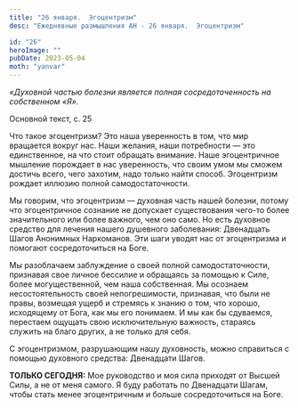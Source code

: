 ```yaml
---
title: "26 января.  Эгоцентризм"
desc: "Ежедневные размышления АН - 26 января.  Эгоцентризм"

id: "26"
heroImage: ""
pubDate: 2023-05-04
moth: "yanvar"
---
```


_«Духовной частью болезни является полная сосредоточенность на собственном
«Я»._

Основной текст, с. 25

Что такое эгоцентризм? Это наша уверенность в том, что мир вращается вокруг
нас. Наши желания, наши потребности — это единственное, на что стоит обращать
внимание. Наше эгоцентричное мышление порождает в нас уверенность, что своим
умом мы сможем достичь всего, чего захотим, надо только найти способ.
Эгоцентризм рождает иллюзию полной самодостаточности.

Мы говорим, что эгоцентризм — духовная часть нашей болезни, потому что
эгоцентричное сознание не допускает существования чего-то более значительного
или более важного, чем оно само. Но есть духовное средство для лечения нашего
душевного заболевания: Двенадцать Шагов Анонимных Наркоманов. Эти шаги уводят
нас от эгоцентризма и помогают сосредоточиться на Боге.

Мы разоблачаем заблуждение о своей полной самодостаточности, признавая свое
личное бессилие и обращаясь за помощью к Силе, более могущественной, чем наша
собственная. Мы осознаем несостоятельность своей непогрешимости, признавая,
что были не правы, возмещая ущерб и стремясь к знанию о том, что хорошо,
исходящему от Бога, как мы его понимаем. И мы как бы сдуваемся, перестаем
ощущать свою исключительную важность, стараясь служить на благо других, а не
только для себя.

С эгоцентризмом, разрушающим нашу духовность, можно справиться с помощью
духовного средства: Двенадцати Шагов.

**ТОЛЬКО СЕГОДНЯ:** Мое руководство и моя сила приходят от Высшей Силы, а не
от меня самого. Я буду работать по Двенадцати Шагам, чтобы стать менее
эгоцентричным и больше сосредоточиться на Боге.
